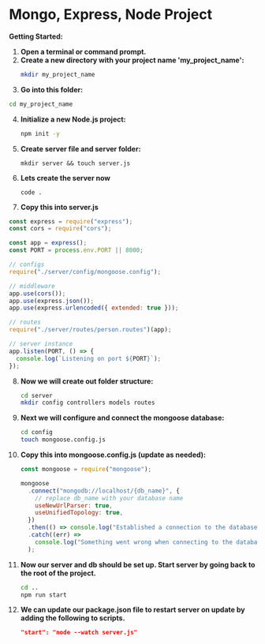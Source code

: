# Mongo, Express, Node Project

**Getting Started:**

1. **Open a terminal or command prompt.**
2. **Create a new directory with your project name 'my_project_name':**
   ```bash
   mkdir my_project_name
   ```
3. **Go into this folder:**

```bash
cd my_project_name
```

4. **Initialize a new Node.js project:**

   ```bash
   npm init -y
   ```

5. **Create server file and server folder:**

   ```
   mkdir server && touch server.js
   ```

6. **Lets create the server now**

   ```
   code .
   ```

7. **Copy this into server.js**

```javascript
const express = require("express");
const cors = require("cors");

const app = express();
const PORT = process.env.PORT || 8000;

// configs
require("./server/config/mongoose.config");

// middleware
app.use(cors());
app.use(express.json());
app.use(express.urlencoded({ extended: true }));

// routes
require("./server/routes/person.routes")(app);

// server instance
app.listen(PORT, () => {
  console.log(`Listening on port ${PORT}`);
});
```

8. **Now we will create out folder structure:**
   ```bash
   cd server
   mkdir config controllers models routes
   ```
9. **Next we will configure and connect the mongoose database:**
   ```bash
   cd config
   touch mongoose.config.js
   ```
10. **Copy this into mongoose.config.js (update as needed):**

    ```javascript
    const mongoose = require("mongoose");

    mongoose
      .connect("mongodb://localhost/{db_name}", {
        // replace db_name with your database name
        useNewUrlParser: true,
        useUnifiedTopology: true,
      })
      .then(() => console.log("Established a connection to the database"))
      .catch((err) =>
        console.log("Something went wrong when connecting to the database", err)
      );
    ```

11. **Now our server and db should be set up. Start server by going back to the root of the project.**
    ```bash
    cd ..
    npm run start
    ```
12. **We can update our package.json file to restart server on update by adding the following to scripts.**
    ```json
    "start": "node --watch server.js"
    ```
